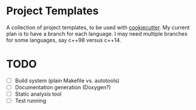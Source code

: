 # Project Templates

A collection of project templates, to be used
with [cookiecutter](https://cookiecutter.readthedocs.io). My current
plan is to have a branch for each language. I may need multiple
branches for some languages, say c++98 versus c++14.

# TODO

- [ ] Build system (plain Makefile vs. autotools)
- [ ] Documentation generation (Doxygen?)
- [ ] Static analysis tool
- [ ] Test running

